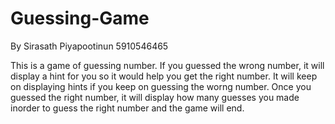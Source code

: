 # Guessing-Game

By Sirasath Piyapootinun 5910546465

This is a game of guessing number. If you guessed the wrong number, it will display a hint for you so 
it would help you get the right number. It will keep on displaying hints if you keep on guessing the worng 
number. Once you guessed the right number, it will display how many guesses you made inorder to guess the right 
number and the game will end.
